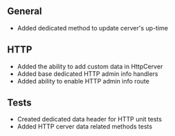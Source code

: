 ## General
- Added dedicated method to update cerver's up-time

## HTTP
- Added the ability to add custom data in HttpCerver
- Added base dedicated HTTP admin info handlers
- Added ability to enable HTTP admin info route

## Tests
- Created dedicated data header for HTTP unit tests
- Added HTTP cerver data related methods tests
